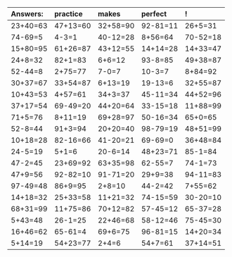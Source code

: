 | Answers: | practice | makes | perfect | ! |
| :--- | :--- | :--- | :--- | :--- |
| 23+40=63 | 47+13=60 | 32+58=90 | 92-81=11 | 26+5=31 | 
| 74-69=5 | 4-3=1 | 40-12=28 | 8+56=64 | 70-52=18 | 
| 15+80=95 | 61+26=87 | 43+12=55 | 14+14=28 | 14+33=47 | 
| 24+8=32 | 82+1=83 | 6+6=12 | 93-8=85 | 49+38=87 | 
| 52-44=8 | 2+75=77 | 7-0=7 | 10-3=7 | 8+84=92 | 
| 30+37=67 | 33+54=87 | 6+13=19 | 19-13=6 | 32+55=87 | 
| 10+43=53 | 4+57=61 | 34+3=37 | 45-11=34 | 44+52=96 | 
| 37+17=54 | 69-49=20 | 44+20=64 | 33-15=18 | 11+88=99 | 
| 71+5=76 | 8+11=19 | 69+28=97 | 50-16=34 | 65+0=65 | 
| 52-8=44 | 91+3=94 | 20+20=40 | 98-79=19 | 48+51=99 | 
| 10+18=28 | 82-16=66 | 41-20=21 | 69-69=0 | 36+48=84 | 
| 24-5=19 | 5+1=6 | 20-6=14 | 48+23=71 | 85-1=84 | 
| 47-2=45 | 23+69=92 | 63+35=98 | 62-55=7 | 74-1=73 | 
| 47+9=56 | 92-82=10 | 91-71=20 | 29+9=38 | 94-11=83 | 
| 97-49=48 | 86+9=95 | 2+8=10 | 44-2=42 | 7+55=62 | 
| 14+18=32 | 25+33=58 | 11+21=32 | 74-15=59 | 30-20=10 | 
| 68+31=99 | 11+75=86 | 70+12=82 | 57-45=12 | 65-37=28 | 
| 5+43=48 | 26-1=25 | 22+46=68 | 58-12=46 | 75-45=30 | 
| 16+46=62 | 65-61=4 | 69+6=75 | 96-81=15 | 14+20=34 | 
| 5+14=19 | 54+23=77 | 2+4=6 | 54+7=61 | 37+14=51 | 
